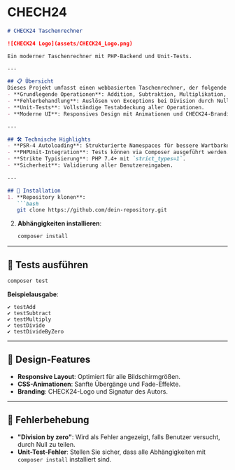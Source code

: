 # CHECH24
```markdown
# CHECK24 Taschenrechner  

![CHECK24 Logo](assets/CHECK24_Logo.png)  

Ein moderner Taschenrechner mit PHP-Backend und Unit-Tests.  

---

## 📋 Übersicht  
Dieses Projekt umfasst einen webbasierten Taschenrechner, der folgende Funktionen unterstützt:  
- **Grundlegende Operationen**: Addition, Subtraktion, Multiplikation, Division.  
- **Fehlerbehandlung**: Auslösen von Exceptions bei Division durch Null.  
- **Unit-Tests**: Vollständige Testabdeckung aller Operationen.  
- **Moderne UI**: Responsives Design mit Animationen und CHECK24-Branding.  

---

## 🛠️ Technische Highlights  
- **PSR-4 Autoloading**: Strukturierte Namespaces für bessere Wartbarkeit.  
- **PHPUnit-Integration**: Tests können via Composer ausgeführt werden.  
- **Strikte Typisierung**: PHP 7.4+ mit `strict_types=1`.  
- **Sicherheit**: Validierung aller Benutzereingaben.  

---

## 🚀 Installation  
1. **Repository klonen**:  
   ```bash  
   git clone https://github.com/dein-repository.git  
   ```  
2. **Abhängigkeiten installieren**:  
   ```bash  
   composer install  
   ```  

---

## 🧪 Tests ausführen  
```bash  
composer test  
```  
**Beispielausgabe**:  
```  
✔ testAdd  
✔ testSubtract  
✔ testMultiply  
✔ testDivide  
✔ testDivideByZero  
```  
---

## 🎨 Design-Features  
- **Responsive Layout**: Optimiert für alle Bildschirmgrößen.  
- **CSS-Animationen**: Sanfte Übergänge und Fade-Effekte.  
- **Branding**: CHECK24-Logo und Signatur des Autors.  

---

## 🔧 Fehlerbehebung  
- **"Division by zero"**: Wird als Fehler angezeigt, falls Benutzer versucht, durch Null zu teilen.  
- **Unit-Test-Fehler**: Stellen Sie sicher, dass alle Abhängigkeiten mit `composer install` installiert sind.  
